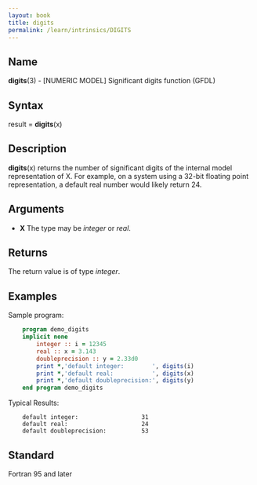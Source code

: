 ```yaml
---
layout: book
title: digits
permalink: /learn/intrinsics/DIGITS
---
```

## __Name__

__digits__(3) - \[NUMERIC MODEL\] Significant digits function
(GFDL)

## __Syntax__

result = __digits__(x)

## __Description__

__digits__(x) returns the number of significant digits of the internal
model representation of X. For example, on a system using a 32-bit
floating point representation, a default real number would likely return
24.

## __Arguments__

  - __X__
    The type may be _integer_ or _real_.

## __Returns__

The return value is of type _integer_.

## __Examples__

Sample program:

```fortran
    program demo_digits
    implicit none
        integer :: i = 12345
        real :: x = 3.143
        doubleprecision :: y = 2.33d0
        print *,'default integer:        ', digits(i)
        print *,'default real:           ', digits(x)
        print *,'default doubleprecision:', digits(y)
    end program demo_digits
```

Typical Results:

```
    default integer:                  31
    default real:                     24
    default doubleprecision:          53
```

## __Standard__

Fortran 95 and later
